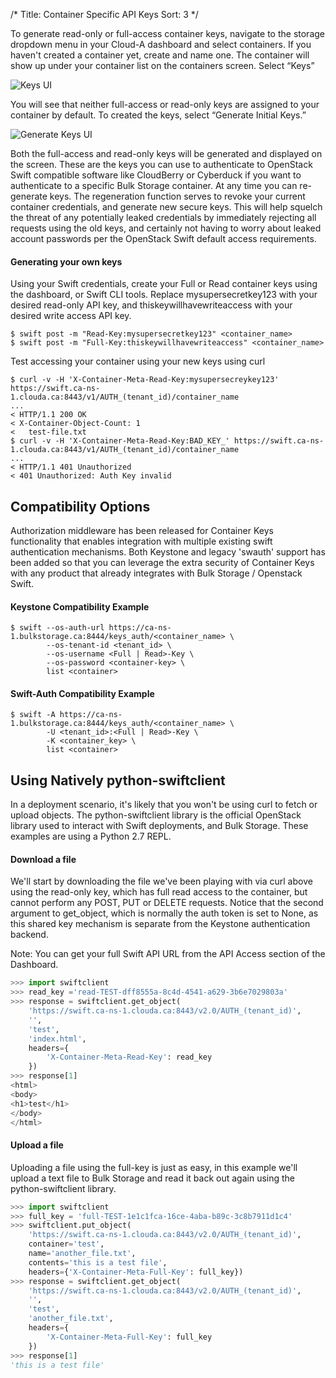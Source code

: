 /*
Title: Container Specific API Keys
Sort: 3
*/

To generate read-only or full-access container keys, navigate to the storage 
dropdown menu in your Cloud-A dashboard and select containers. If you 
haven't created a container yet, create and name one. The container will 
show up under your container list on the containers screen. Select “Keys”

![Keys UI](/img/content/bulk-storage/container-keys1.png "Keys Button")

You will see that neither full-access or read-only keys are assigned to your 
container by default. To created the keys, select “Generate Initial Keys.”

![Generate Keys UI](/img/content/bulk-storage/container-keys2.png "Generate Keys")

Both the full-access and read-only keys will be generated and displayed on 
the screen. These are the keys you can use to authenticate to OpenStack 
Swift compatible software like CloudBerry or Cyberduck if you want to 
authenticate to a specific Bulk Storage container. At any time you can 
re-generate keys. The regeneration function serves to revoke your current 
container credentials, and generate new secure keys. This will help squelch 
the threat of any potentially leaked credentials by immediately rejecting 
all requests using the old keys, and certainly not having to worry about 
leaked account passwords per the OpenStack Swift default access requirements.

#### Generating your own keys 

Using your Swift credentials, create your Full or Read container keys using 
the dashboard, or Swift CLI tools. Replace mysupersecretkey123 with your 
desired read-only API key, and thiskeywillhavewriteaccess with your desired 
write access API key.

```asciidoc
$ swift post -m "Read-Key:mysupersecretkey123" <container_name> 
$ swift post -m "Full-Key:thiskeywillhavewriteaccess" <container_name>
```
    
Test accessing your container using your new keys using curl

```asciidoc
$ curl -v -H 'X-Container-Meta-Read-Key:mysupersecreykey123' https://swift.ca-ns-1.clouda.ca:8443/v1/AUTH_(tenant_id)/container_name
... 
< HTTP/1.1 200 OK 
< X-Container-Object-Count: 1 
<   test-file.txt  
$ curl -v -H 'X-Container-Meta-Read-Key:BAD_KEY_' https://swift.ca-ns-1.clouda.ca:8443/v1/AUTH_(tenant_id)/container_name
... 
< HTTP/1.1 401 Unauthorized 
< 401 Unauthorized: Auth Key invalid
```
    
## Compatibility Options

Authorization middleware has been released for Container Keys functionality
that enables integration with multiple existing swift authentication mechanisms. 
Both Keystone and legacy 'swauth' support has been added so that you can
leverage the extra security of Container Keys with any product that already
integrates with Bulk Storage / Openstack Swift.

#### Keystone Compatibility Example

```asciidoc
$ swift --os-auth-url https://ca-ns-1.bulkstorage.ca:8444/keys_auth/<container_name> \
        --os-tenant-id <tenant_id> \
        --os-username <Full | Read>-Key \
        --os-password <container-key> \
        list <container>
```

#### Swift-Auth Compatibility Example

```asciidoc
$ swift -A https://ca-ns-1.bulkstorage.ca:8444/keys_auth/<container_name> \
        -U <tenant_id>:<Full | Read>-Key \
        -K <container_key> \
        list <container>
```

## Using Natively python-swiftclient 

In a deployment scenario, it's likely that you won't be using curl to fetch 
or upload objects. The python-swiftclient library is the official OpenStack 
library used to interact with Swift deployments, and Bulk Storage. These 
examples are using a Python 2.7 REPL.

#### Download a file

We'll start by downloading the file we've been playing with via curl above 
using the read-only key, which has full read access to the container, but 
cannot perform any POST, PUT or DELETE requests. Notice that the second 
argument to get\_object, which is normally the auth token is set to None, as 
this shared key mechanism is separate from the Keystone authentication backend.

Note: You can get your full Swift API URL from the API Access section of the Dashboard.

```python
>>> import swiftclient
>>> read_key ='read-TEST-dff8555a-8c4d-4541-a629-3b6e7029803a'
>>> response = swiftclient.get_object(
    'https://swift.ca-ns-1.clouda.ca:8443/v2.0/AUTH_(tenant_id)', 
    '',
    'test', 
    'index.html', 
    headers={
        'X-Container-Meta-Read-Key': read_key
    })
>>> response[1]
<html>
<body>
<h1>test</h1>
</body>
</html>
```

#### Upload a file

Uploading a file using the full-key is just as easy, in this example we'll 
upload a text file to Bulk Storage and read it back out again using the 
python-swiftclient library.

```python
>>> import swiftclient
>>> full_key = 'full-TEST-1e1c1fca-16ce-4aba-b89c-3c8b7911d1c4'
>>> swiftclient.put_object(
    'https://swift.ca-ns-1.clouda.ca:8443/v2.0/AUTH_(tenant_id)', 
    container='test', 
    name='another_file.txt', 
    contents='this is a test file', 
    headers={'X-Container-Meta-Full-Key': full_key})
>>> response = swiftclient.get_object(
    'https://swift.ca-ns-1.clouda.ca:8443/v2.0/AUTH_(tenant_id)', 
    '',
    'test', 
    'another_file.txt', 
    headers={
        'X-Container-Meta-Full-Key': full_key
    })
>>> response[1]
'this is a test file'
```
